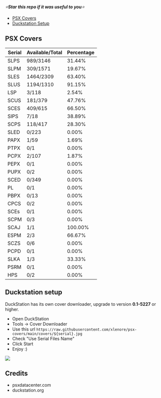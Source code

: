 *⭐**Star this repo if it was useful to you**⭐*

- [PSX Covers](https://github.com/xlenore/psx-covers#psx-covers "PSX Covers")
- [Duckstation Setup](https://github.com/xlenore/psx-covers#duckstation-setup "Duckstation Setup")

## PSX Covers
| Serial |  Available/Total |  Percentage  |
| ------ |  --------------- |  ----------  |
| SLPS | 989/3146 | 31.44% |
| SLPM | 309/1571 | 19.67% |
| SLES | 1464/2309 | 63.40% |
| SLUS | 1194/1310 | 91.15% |
| LSP | 3/118 | 2.54% |
| SCUS | 181/379 | 47.76% |
| SCES | 409/615 | 66.50% |
| SIPS | 7/18 | 38.89% |
| SCPS | 118/417 | 28.30% |
| SLED | 0/223 | 0.00% |
| PAPX | 1/59 | 1.69% |
| PTPX | 0/1 | 0.00% |
| PCPX | 2/107 | 1.87% |
| PEPX | 0/1 | 0.00% |
| PUPX | 0/2 | 0.00% |
| SCED | 0/349 | 0.00% |
| PL | 0/1 | 0.00% |
| PBPX | 0/13 | 0.00% |
| CPCS | 0/2 | 0.00% |
| SCEs | 0/1 | 0.00% |
| SCPM | 0/3 | 0.00% |
| SCAJ | 1/1 | 100.00% |
| ESPM | 2/3 | 66.67% |
| SCZS | 0/6 | 0.00% |
| PCPD | 0/1 | 0.00% |
| SLKA | 1/3 | 33.33% |
| PSRM | 0/1 | 0.00% |
| HPS | 0/2 | 0.00% |


## Duckstation setup
DuckStation has its own cover downloader, upgrade to version **0.1-5227** or higher.
- Open DuckStation
- Tools -> Cover Downloader
- Use this url `https://raw.githubusercontent.com/xlenore/psx-covers/main/covers/${serial}.jpg`
- Check "Use Serial Files Name"
- Click Start
- Enjoy :)

[![](https://i.imgur.com/FJWeE0e.gif)](https://i.imgur.com/jTGL0HH.gif)

## Credits
* psxdatacenter.com
* duckstation.org